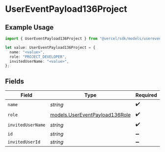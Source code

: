 # UserEventPayload136Project

## Example Usage

```typescript
import { UserEventPayload136Project } from "@vercel/sdk/models/userevent.js";

let value: UserEventPayload136Project = {
  name: "<value>",
  role: "PROJECT_DEVELOPER",
  invitedUserName: "<value>",
};
```

## Fields

| Field                                                                  | Type                                                                   | Required                                                               | Description                                                            |
| ---------------------------------------------------------------------- | ---------------------------------------------------------------------- | ---------------------------------------------------------------------- | ---------------------------------------------------------------------- |
| `name`                                                                 | *string*                                                               | :heavy_check_mark:                                                     | N/A                                                                    |
| `role`                                                                 | [models.UserEventPayload136Role](../models/usereventpayload136role.md) | :heavy_check_mark:                                                     | N/A                                                                    |
| `invitedUserName`                                                      | *string*                                                               | :heavy_check_mark:                                                     | N/A                                                                    |
| `id`                                                                   | *string*                                                               | :heavy_minus_sign:                                                     | N/A                                                                    |
| `invitedUserId`                                                        | *string*                                                               | :heavy_minus_sign:                                                     | N/A                                                                    |